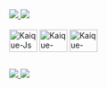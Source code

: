 
##
<div aling="center">
  <a href="https://github.com/KaiqueParra">
  <img  src="https://github-readme-stats.vercel.app/api?username=KaiqueParra&show_icons=true&theme=dark"/>
  <img  src="https://github-readme-stats.vercel.app/api/top-langs/?username=KaiqueParra&layout=compact&theme=dark"/>
</div>

<div style="display: inline-block;"><br>
   <img align="center" alt="Kaique-Js" height="40" width="50" src="https://cdn.jsdelivr.net/gh/devicons/devicon/icons/javascript/javascript-original.svg" />
   <img align="center" alt="Kaique-HTML" height="40" width="50" src="https://cdn.jsdelivr.net/gh/devicons/devicon/icons/html5/html5-original.svg" />
   <img align="center" alt="Kaique-CSS" height="40" width="50" src="https://cdn.jsdelivr.net/gh/devicons/devicon/icons/css3/css3-original.svg"/>
</div>

##
<div>
    <a href="mailto:kaique.p.parra@gmail.com" target="_blank" rel="external"><img src= "https://img.shields.io/badge/-Gmail-%23333?style=for-the-badge&logo=gmail&logoColor=white">
    <a href="https://www.linkedin.com/in/kaiqueparra/" target="_blank" rel="external"><img src="https://img.shields.io/badge/LinkedIn-0077B5?style=for-the-badge&logo=linkedin&logoColor=white">
</div>

